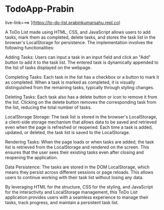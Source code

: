 # TodoApp-Prabin

live-link===>
](https://to-do-list.prabinkumarsahu.repl.co)


A ToDo List made using HTML, CSS, and JavaScript allows users to add tasks, mark them as completed, delete tasks, and stores the task list in the browser's LocalStorage for persistence. The implementation involves the following functionalities:

Adding Tasks: Users can input a task in an input field and click an "Add" button to add it to the task list. The entered task is dynamically appended to the list of tasks displayed on the webpage.

Completing Tasks: Each task in the list has a checkbox or a button to mark it as completed. When a task is marked as completed, it is visually distinguished from the remaining tasks, typically through styling changes.

Deleting Tasks: Each task also has a delete button or icon to remove it from the list. Clicking on the delete button removes the corresponding task from the list, reducing the total number of tasks.

LocalStorage Storage: The task list is stored in the browser's LocalStorage, a client-side storage mechanism that allows data to be saved and retrieved even when the page is refreshed or reopened. Each time a task is added, updated, or deleted, the task list is saved to the LocalStorage.

Rendering Tasks: When the page loads or when tasks are added, the task list is retrieved from the LocalStorage and rendered on the screen. This ensures that the user sees their existing tasks even after closing and reopening the application.

Data Persistence: The tasks are stored in the DOM LocalStorage, which means they persist across different sessions or page reloads. This allows users to continue working with their task list without losing any data.

By leveraging HTML for the structure, CSS for the styling, and JavaScript for the interactivity and LocalStorage management, this ToDo List application provides users with a seamless experience to manage their tasks, track progress, and maintain a persistent task list.
